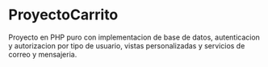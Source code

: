 # ProyectoCarrito

Proyecto en PHP puro con implementacion de base de datos, autenticacion y autorizacion por tipo de usuario, vistas personalizadas y servicios de correo y mensajeria.
